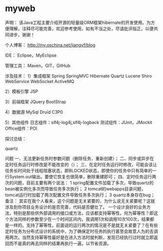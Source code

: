 # myweb

声明：
	该Java工程主要介绍开源的轻量级ORM框架hibernate的开发使用。为方便理解，注释尽可能完善，欢迎参考使用，如有不当之处，尽请批评指正，以便共同进步，谢谢！
	
个人博客：
	http://my.oschina.net/jiangyf/blog

IDE：
	Eclipse，MyEclipse
	
管理工具：
	Maven，GIT，GitHub
	
涉及技术：
1）集成框架
	Spring
	SpringMVC
	Hibernate
	Quartz
	Lucene
	Shiro
	WebService
	WebSocket
	ActiveMQ

2）模板引擎
	JSP

3）前端框架
	JQuery
	BootStrap

4）数据源
	MySql
	Druid
	C3P0
	
5）其他组件
	日志组件：slf4j-log4j,slf4j-logback
	测试组件：JUnit，JMockit
	Office组件：POI
	
探讨总结：

quartz 

问题
一、无法更新任务时参数问题（删除任务，重新创建）；
二、同步或异步在定时任务运行时修改是不能改变的（）；
三、在定时任务运行时修改，可能会该让任务长时间处于线程阻塞状态，即BLOCKED状态，即使你的任务中只有简单的一行System.out输出。要使它恢复也很简单，删除重建即可；
四、定时任务运行两次的问题，目前主要有两个说法：
1 spring配置文件加载了多次，导致quartz的bean被实例化多次而导致任务多次执行；
2 tomcat的webapps目录问题，tomcat运行时加载了两次配置文件导致任务多次执行；
3 quartz本身存在bug；
备注：
其实在我个人看来，这个问题是无关紧要的，为什么说无关紧要呢？这就涉及到你项目业务设计的是否完善，代码是否健壮了。
一个设计良好的业务方法，特别是那些供外部调用的接口或方法，应该都支持幂等性，何为幂等性？即这个方法同样的参数至少在一个时间区间内，我调用1次和调用10次100次，结果都是一样的。支持了幂等性，前面说的运行两次的情况是不是就无关紧要了？在有些定时任务为分布式设计的系统中，为了确保定时任务的执行甚至会故意人为的去调用两次。当然支持幂等性最好是在进入方法时就判断，发现已经执行过时就立即返回而不是真的再去同样的结果再执行一遍，以节省资源。 
	